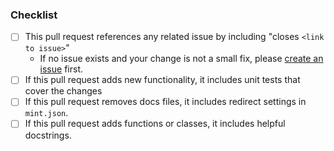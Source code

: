 <!-- 
Thanks for opening a pull request to Syntask! 
If this is your first contribution, please make sure to review our contribution guidelines: https://docs.syntask.khulnasoft.com/latest/contributing/overview/
-->

<!-- Include an overview of the proposed changes here -->

### Checklist
<!-- These boxes may be checked after opening the pull request. -->

- [ ] This pull request references any related issue by including "closes `<link to issue>`"
  - If no issue exists and your change is not a small fix, please [create an issue](https://github.com/synopkg/syntask/issues/new/choose) first.
- [ ] If this pull request adds new functionality, it includes unit tests that cover the changes
- [ ] If this pull request removes docs files, it includes redirect settings in `mint.json`.
- [ ] If this pull request adds functions or classes, it includes helpful docstrings.
